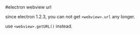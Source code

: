 #electron webview url

since electron 1.2.3, you can not get `<webview>.url` any longer.

use `<webview>.getURL()` instead.
